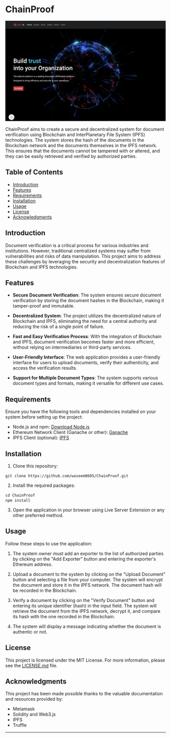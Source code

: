 # ChainProof

![Project Logo](/assets/images/Home.png)

ChainProof aims to create a secure and decentralized system for document verification using Blockchain and InterPlanetary File System (IPFS) technologies. The system stores the hash of the documents in the Blockchain network and the documents themselves in the IPFS network. This ensures that the documents cannot be tampered with or altered, and they can be easily retrieved and verified by authorized parties.

## Table of Contents

- [Introduction](#introduction)
- [Features](#features)
- [Requirements](#requirements)
- [Installation](#installation)
- [Usage](#usage)
- [License](#license)
- [Acknowledgments](#acknowledgments)

## Introduction

Document verification is a critical process for various industries and institutions. However, traditional centralized systems may suffer from vulnerabilities and risks of data manipulation. This project aims to address these challenges by leveraging the security and decentralization features of Blockchain and IPFS technologies.

## Features

- **Secure Document Verification**: The system ensures secure document verification by storing the document hashes in the Blockchain, making it tamper-proof and immutable.

- **Decentralized System**: The project utilizes the decentralized nature of Blockchain and IPFS, eliminating the need for a central authority and reducing the risk of a single point of failure.

- **Fast and Easy Verification Process**: With the integration of Blockchain and IPFS, document verification becomes faster and more efficient, without relying on intermediaries or third-party services.

- **User-Friendly Interface**: The web application provides a user-friendly interface for users to upload documents, verify their authenticity, and access the verification results.

- **Support for Multiple Document Types**: The system supports various document types and formats, making it versatile for different use cases.

## Requirements

Ensure you have the following tools and dependencies installed on your system before setting up the project:

- Node.js and npm: [Download Node.js](https://nodejs.org/en/download/)
- Ethereum Network Client (Ganache or other): [Ganache](https://www.trufflesuite.com/ganache)
- IPFS Client (optional): [IPFS](https://docs.ipfs.io/install/command-line/)

## Installation

1. Clone this repository:

```
git clone https://github.com/waseem0605/ChainProof.git
```

2. Install the required packages:

```
cd ChainProof
npm install
```

3. Open the application in your browser using Live Server Extension or any other preferred method.

## Usage

Follow these steps to use the application:

1. The system owner must add an exporter to the list of authorized parties by clicking on the "Add Exporter" button and entering the exporter's Ethereum address.

2. Upload a document to the system by clicking on the "Upload Document" button and selecting a file from your computer. The system will encrypt the document and store it in the IPFS network. The document hash will be recorded in the Blockchain.

3. Verify a document by clicking on the "Verify Document" button and entering its unique identifier (hash) in the input field. The system will retrieve the document from the IPFS network, decrypt it, and compare its hash with the one recorded in the Blockchain.

4. The system will display a message indicating whether the document is authentic or not.

## License

This project is licensed under the MIT License. For more information, please see the [LICENSE.md](LICENSE.md) file.

## Acknowledgments

This project has been made possible thanks to the valuable documentation and resources provided by:

- Metamask
- Solidity and Web3.js
- IPFS
- Truffle

---
